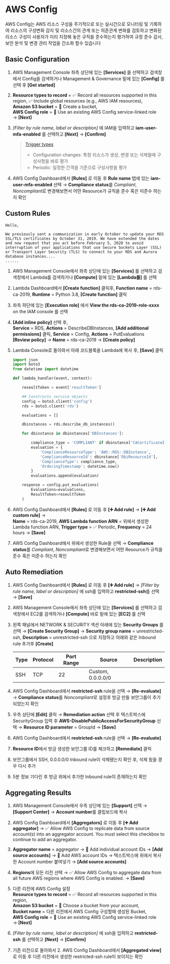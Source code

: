 # AWS Config

AWS Config는 AWS 리소스 구성을 주기적으로 또는 실시간으로 모니터링 및 기록하여 리소스의 구성변화 감지 및 리소스간의 관계 또는 의존관계 변화를 검토하고 변화된 리소스 구성이 사용자가 미리 지정해 놓은 규칙을 준수하는지 평가하여 규정 준수 감사, 보안 분석 및 변경 관리 작업을 간소화 할수 있습니다

## Basic Configuration

1. AWS Management Console 좌측 상단에 있는 **[Services]** 를 선택하고 검색창에서 Config을 검색하거나 Management & Governance 밑에 있는 **[Config]** 를 선택 후 **[Get started]**

2. **Resource types to record** = :white_check_mark: Record all resources supported in this region, :white_check_mark: Include global resources (e.g., AWS IAM resources),\
**Amazon S3 bucket** = :radio_button: Create a bucket,\
**AWS Config role** = :radio_button: Use an existing AWS Config service-linked role\
&rightarrow; **[Next]**

3. *[Filter by rule name, label or description]* 에 IAM을 입력하고 **iam-user-mfa-enabled** 를 선택하고 **[Next]** &rightarrow; **[Confirm]**

    > [Trigger types](https://docs.aws.amazon.com/config/latest/developerguide/evaluate-config-rules.html#aws-config-rules-trigger-types)
    > * Configuration changes: 특정 리소스가 생성, 변경 또는 삭제될때 구성사항을 바로 평가
    > * Periodic: 일정한 간격을 기준으로 구성사항을 평가

4. AWS Config Dashboard에서 **[Rules]** 로 이동 후 **Rule name** 탭에 있는 **iam-user-mfa-enabled** 선택 &rightarrow; **Compliance status**를  *Compliant*, *Noncompliant*로 변경해보면서 어떤 Resource가 규칙을 준수 혹은 미준수 하는지 확인

## Custom Rules

```text
Hello,

We previously sent a communication in early October to update your RDS SSL/TLS certificates by October 31, 2019. We have extended the dates and now request that you act before February 5, 2020 to avoid interruption of your applications that use Secure Sockets Layer (SSL) or Transport Layer Security (TLS) to connect to your RDS and Aurora database instances....
......
```

1. AWS Management Console에서 좌측 상단에 있는 **[Services]** 를 선택하고 검색창에서 Lambda를 검색하거나 **[Compute]** 밑에 있는 **[Lambda를]** 를 선택

2. Lambda Dashboard에서  **[Create function]** 클릭후, **Function name** = rds-ca-2019, **Runtime** = Python 3.8, **[Create function]** 클릭

3. 좌측 하단에 있는 **[Execution role]** 에서 **View the rds-ca-2019-role-xxxx** on the IAM console 를 선택

4. **[Add inline policy]** 선택 후,\
**Service** = RDS, **Actions** = DescribeDBInstances, **[Add additional permissions]** 클릭, **Service** = Config, **Actions** = PutEvaluations\
**[Review policy]**  &rightarrow; **Name** = rds-ca-2019 &rightarrow; **[Create policy]**

5. Lambda Console로 돌아와서 아래 코드블록을 Lambda에 복사 후, **[Save]** 클릭

    ```python
    import json
    import boto3
    from datetime import datetime

    def lambda_handler(event, context):

        reseultToken = event['resultToken']

        ## Constructs service objects
        config = boto3.client('config')
        rds = boto3.client('rds')

        evaluations = []

        dbinstances = rds.describe_db_instances()

        for dbinstance in dbinstances['DBInstances']:

            compliance_type = 'COMPLIANT' if dbinstance['CACertificateIdentifier'] == 'rds-ca-2019' else 'NON_COMPLIANT'
            evaluation = {
                'ComplianceResourceType': 'AWS::RDS::DBInstance',
                'ComplianceResourceId': dbinstance['DbiResourceId'],
                'ComplianceType': compliance_type,
                'OrderingTimestamp': datetime.now()
            }
            evaluations.append(evaluation)

        response = config.put_evaluations(
            Evaluations=evaluations,
            ResultToken=reseultToken
        )

    ```

6. AWS Config Dashboard에서 **[Rules]** 로 이동 후 **[:heavy_plus_sign: Add rule]** &rightarrow; **[:heavy_plus_sign: Add custom rule]** &rightarrow;\
**Name** = rds-ca-2019, **AWS Lambda function ARN** = 위에서 생성한 Lambda function ARN, **Trigger type** = :white_check_mark: Periodic, **Frequency** = 24 hours &rightarrow; **[Save]**

7. AWS Config Dashboard에서 위에서 생성한 Rule을 선택 &rightarrow; **Compliance status**를  *Compliant*, *Noncompliant*로 변경해보면서 어떤 Resource가 규칙을 준수 혹은 미준수 하는지 확인

## Auto Remediation

1. AWS Config Dashboard에서 **[Rules]** 로 이동 후 **[:heavy_plus_sign: Add rule]** &rightarrow; *[Filter by rule name, label or description]* 에 ssh를 입력하고 **restricted-ssh**를 선택 &rightarrow; **[Save]**

2. AWS Management Console에서 좌측 상단에 있는 **[Services]** 를 선택하고 검색창에서 EC2를 검색하거나 **[Compute]** 바로 밑에 있는 **[EC2]** 를 선택

3. 왼쪽 패널에서 NETWORK & SECURITY 섹션 아래에 있는 **Security Groups** 를 선택 &rightarrow; **[Create Security Group]** &rightarrow; **Security group name** = unrestricted-ssh, **Description** = unrestricted-ssh 으로 지정하고 아래와 같은 Inbound rule 추가후 **[Create]**

    | Type | Protocol | Port Range | Source            | Description |
    |------|----------|------------|-------------------|-------------|
    | SSH  | TCP      | 22         | Custom, 0.0.0.0/0 |             |

4. AWS Config Dashboard에서 **restricted-ssh** rule을 선택 &rightarrow; **[Re-evaluate]** &rightarrow; **Compliance status**를  *Noncompliant*로 설정후 방금 만들 보안그룹이 추가 되었는지 확인

5. 우측 상단에 **[Edit]** 클릭  &rightarrow; **Remediation action** 선택 후 텍스트박스에 SecurityGroup 입력 후 **AWS-DisablePublicAccessForSecurityGroup** 선택 &rightarrow; **Resource ID parameter** = GroupId &rightarrow; **[Save]**

6. AWS Config Dashboard에서 **restricted-ssh** rule을 선택 &rightarrow; **[Re-evaluate]**

7. **Resource ID**에서 방금 생성한 보안그룹 ID를 체크하고 **[Remediate]** 클릭

8. 보안그룹에서 SSH, 0.0.0.0/0 Inbound rule이 삭제됐는지 확인 후, 삭제 됬을 경우 다시 추가

9. 5분 정보 기다린 후 방금 위에서 추가한 Inbound rule이 존재하는지 확인

## Aggregating Results

1. AWS Management Console에서 우측 상단에 있는 **[Support]** 선택 &rightarrow; **[Support Center]** &rightarrow; **Account number**를 클립보드에 복사

2. AWS Config Dashboard에서 **[Aggregators]** 로 이동 후 **[:heavy_plus_sign: Add aggregator]** &rightarrow; :white_check_mark: Allow AWS Config to replicate data from source account(s) into an aggregator account. You must select this checkbox to continue to add an aggregator.

3. **Aggregator name** = aggregator &rightarrow; :radio_button: Add individual account IDs &rightarrow; **[Add source accounts]** &rightarrow; :radio_button: Add AWS account IDs &rightarrow; 텍스트박스에 위에서 복사한 Account number 붙여넣기 &rightarrow; **[Add source accounts]**

4. **Regions**에 모든 리전 선택 &rightarrow; :white_check_mark: Allow AWS Config to aggregate data from all future AWS regions where AWS Config is enabled. &rightarrow; **[Save]**

5. 다른 리전에 AWS Config 설정\
**Resource types to record** = :white_check_mark: Record all resources supported in this region,\
**Amazon S3 bucket** = :radio_button: Choose a bucket from your account,\
**Bucket name** = 다른 리전에서 AWS Config 구성할때 생성된 Bucket,\
**AWS Config role** = :radio_button: Use an existing AWS Config service-linked role\
&rightarrow; **[Next]**

6. *[Filter by rule name, label or description]* 에 ssh을 입력하고 **restricted-ssh** 를 선택하고 **[Next]** &rightarrow; **[Confirm]**

7. 기존 리전으로 돌아와서 2. AWS Config Dashboard에서 **[Aggregated view]** 로 이동 후 다른 리전에서 생성한 restricted-ssh rule이 보이지는 확인
